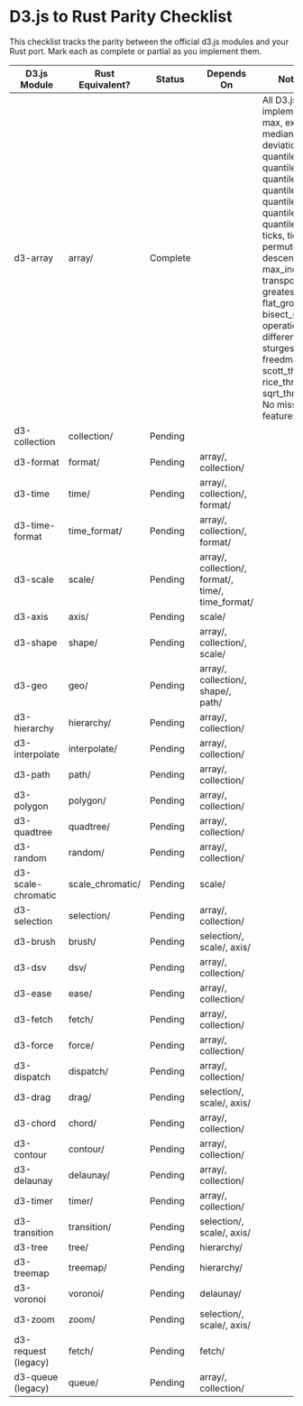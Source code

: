 # D3.js to Rust Parity Checklist

This checklist tracks the parity between the official d3.js modules and your Rust port. Mark each as complete or partial as you implement them.

| D3.js Module           | Rust Equivalent? | Status   | Depends On                                    | Notes/Features Missing |
|------------------------|------------------|----------|-----------------------------------------------|------------------------|
| d3-array               | array/           | Complete |                                               | All D3.js d3-array features implemented and tested: min, max, extent, sum, mean, median, mode, variance, deviation, quantile, quantile_sorted, quantile_sorted_inclusive, quantile_index, quantile_sorted_index, quantile_sorted_index_inclusive, quantile_rank, quantile_sorted_rank, cumsum, ticks, tick_step, range, shuffle, permute, ascending, descending, min_index, max_index, fsum, Adder, pairs, transpose, zip, merge, least, greatest, group, rollup, flat_group, bisect, bisect_left, bisect_right, bisect_by, set operations (union, intersection, difference), cross, bin, sturges_thresholds, freedman_diaconis_thresholds, scott_thresholds, rice_thresholds, sqrt_thresholds, blur, Interner. No missing or incomplete features. |
| d3-collection          | collection/      | Pending  |                                               |                        |
| d3-format              | format/          | Pending  | array/, collection/                           |                        |
| d3-time                | time/            | Pending  | array/, collection/, format/                  |                        |
| d3-time-format         | time_format/     | Pending  | array/, collection/, format/                  |                        |
| d3-scale               | scale/           | Pending  | array/, collection/, format/, time/, time_format/ |                        |
| d3-axis                | axis/            | Pending  | scale/                                        |                        |
| d3-shape               | shape/           | Pending  | array/, collection/, scale/                   |                        |
| d3-geo                 | geo/             | Pending  | array/, collection/, shape/, path/            |                        |
| d3-hierarchy           | hierarchy/       | Pending  | array/, collection/                           |                        |
| d3-interpolate         | interpolate/     | Pending  | array/, collection/                           |                        |
| d3-path                | path/            | Pending  | array/, collection/                           |                        |
| d3-polygon             | polygon/         | Pending  | array/, collection/                           |                        |
| d3-quadtree            | quadtree/        | Pending  | array/, collection/                           |                        |
| d3-random              | random/          | Pending  | array/, collection/                           |                        |
| d3-scale-chromatic     | scale_chromatic/ | Pending  | scale/                                        |                        |
| d3-selection           | selection/       | Pending  | array/, collection/                           |                        |
| d3-brush               | brush/           | Pending  | selection/, scale/, axis/                     |                        |
| d3-dsv                 | dsv/             | Pending  | array/, collection/                           |                        |
| d3-ease                | ease/            | Pending  | array/, collection/                           |                        |
| d3-fetch               | fetch/           | Pending  | array/, collection/                           |                        |
| d3-force               | force/           | Pending  | array/, collection/                           |                        |
| d3-dispatch            | dispatch/        | Pending  | array/, collection/                           |                        |
| d3-drag                | drag/            | Pending  | selection/, scale/, axis/                     |                        |
| d3-chord               | chord/           | Pending  | array/, collection/                           |                        |
| d3-contour             | contour/         | Pending  | array/, collection/                           |                        |
| d3-delaunay            | delaunay/        | Pending  | array/, collection/                           |                        |
| d3-timer               | timer/           | Pending  | array/, collection/                           |                        |
| d3-transition          | transition/      | Pending  | selection/, scale/, axis/                     |                        |
| d3-tree                | tree/            | Pending  | hierarchy/                                    |                        |
| d3-treemap             | treemap/         | Pending  | hierarchy/                                    |                        |
| d3-voronoi             | voronoi/         | Pending  | delaunay/                                     |                        |
| d3-zoom                | zoom/            | Pending  | selection/, scale/, axis/                     |                        |
| d3-request (legacy)    | fetch/           | Pending  | fetch/                                        |                        |
| d3-queue (legacy)      | queue/           | Pending  | array/, collection/                           |                        |
